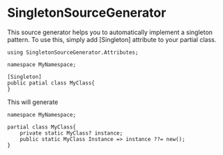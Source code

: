 # SingletonSourceGenerator
This source generator helps you to automatically implement a singleton pattern.
To use this, simply add [Singleton] attribute to your partial class.
```
using SingletonSourceGenerator.Attributes;

namespace MyNamespace;

[Singleton]
public patial class MyClass{
}
```
This will generate
```
namespace MyNamespace;

partial class MyClass{
	private static MyClass? instance;
	public static MyClass Instance => instance ??= new();
}
```